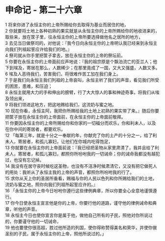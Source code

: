 # 申命记 - 第二十六章
  
 1 将来你进了永恒主你的上帝所赐给你去取得为基业而居住的地，  
 2 你就要将土地上各种初熟的果实就是从永恒主你的上帝所赐给你的地收进来的，取些来，放在筐子里，往永恒主你的上帝所要选择做他名之居所的地方，  
 3 去见当日做祭司的，对他说：『我今日向永恒主你的上帝明认我已经来到永恒主向我们列祖起誓应许给我们的地。』  
 4 祭司就从你手里把筐子拿去，放在永恒主你的上帝的祭坛前。  
 5 你要在永恒主你的上帝面前应声地说：『我的祖宗原是个飘泊流亡的亚兰人；他下到埃及，寄居在那么，人数稀少；在那里竟成了一国，又大又强盛，人数又多。  
 6 埃及人恶待我们，苦害我们，将很难作苦工加在我们身上。  
 7 于是我们向永恒主我们列祖的上帝哀叫，永恒主听了我们的声音，看见我们所受的困苦，患难，和压迫；  
 8 永恒主就用大力的手和伸出的膀臂，行了大大惊人的事和神迹奇事，将我们从埃及领出来，  
 9 将我们领进这地方，把这地赐给我们，这流奶与蜜之地。  
 10 现在你看，永恒主阿，我把你所赐给我的土地上初熟的果实带了来。』随后你要把筐子放在永恒主你的上帝面前，在永恒主你的上帝面前敬拜。  
 11 你要因永恒主你的上帝所赐给你和你家的一切福分而欢乐，你和利未人，以及在你中间的寄居者，都要欢乐。  
 12 「每第三年，就是十分之一奉献的年，你献完了你的土产的十分之一，给了利未人，寄居者，和孤儿寡妇，让他们在你城内吃得饱足，  
 13 你就要在永恒主你的上帝面前说：『我已经把圣物从家里肃清了，我并且给了利未人，寄居者，和孤儿寡妇，都照你所吩咐我的一切诫命；你的诫命我都没有越犯过，也没有忘记掉。  
 14 我没有在居守丧时候吃这圣物，也没有不洁净时候肃清它，又没有把它做死人的用处：我听从了永恒主我的上帝的声音，都照你所吩咐我的行了。  
 15 求你从天上你的圣居所垂看，赐福与你的人民以色列和你所赐给我们的土地，流奶与蜜之地，照你向我们列祖所起誓应许的。』  
 16 「永恒主你的上帝今日吩咐你遵行这些律例典章，所以你要全心全意地谨慎遵行。  
 17 你今日使永恒主宣言他是你的上帝，你要行他的道路，谨守他的律例诫命和典章，听他的声音。  
 18 永恒主今日也使你宣言你是属于他，做他自己所有的子民，照他对你所说过的，你要谨守他的一切诫命，  
 19 他也要使你很高超，胜过他所造的列国，使你得称赞得美名和荣华，并使你做圣别的子民，属于永恒主你的上帝，照他所说过的。」